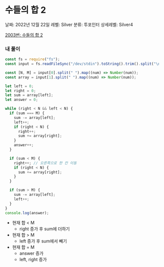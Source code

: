 # 수들의 합 2

날짜: 2022년 12월 22일
레벨: Silver
분류: 투포인터
상세레벨: Silver4

[2003번: 수들의 합 2](https://www.acmicpc.net/problem/2003)

### 내 풀이

```jsx
const fs = require("fs");
const input = fs.readFileSync("/dev/stdin").toString().trim().split("\n");

const [N, M] = input[0].split(" ").map((num) => Number(num));
const array = input[1].split(" ").map((num) => Number(num));

let left = 0;
let right = 0;
let sum = array[left];
let answer = 0;

while (right < N && left < N) {
  if (sum === M) {
    sum -= array[left];
    left++;
    if (right < N) {
      right++;
      sum += array[right];
    }
    answer++;
  }

  if (sum < M) {
    right++; // 오른쪽으로 한 칸 이동
    if (right < N) {
      sum += array[right];
    }
  }

  if (sum > M) {
    sum -= array[left];
    left++;
  }
}
console.log(answer);
```

- 현재 합 < M
    - right 증가 후 sum에 더하기
- 현재 합 > M
    - left 증가 후 sum에서 빼기
- 현재 합 = M
    - answer 증가
    - left, right 증가